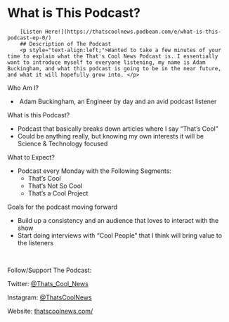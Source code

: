 # What is This Podcast?
        [Listen Here!](https://thatscoolnews.podbean.com/e/what-is-this-podcast-ep-0/) 
        ## Description of The Podcast
        <p style="text-align:left;">Wanted to take a few minutes of your time to explain what the That's Cool News Podcast is. I essentially want to introduce myself to everyone listening, my name is Adam Buckingham, and what this podcast is going to be in the near future, and what it will hopefully grow into. </p>

<p style="text-align:left;">Who Am I?</p>

<ul style="text-align:left;"><li style="font-weight:400;"> Adam Buckingham, an Engineer by day and an avid podcast listener </li>

</ul>
<p style="text-align:left;">What is this Podcast?</p>

<ul style="text-align:left;"><li style="font-weight:400;">Podcast that basically breaks down articles where I say “That’s Cool”</li>

<li style="font-weight:400;">Could be anything really, but knowing my own interests it will be Science & Technology focused</li>

</ul>
<p style="text-align:left;">What to Expect? </p>

<ul style="text-align:left;"><li style="font-weight:400;">Podcast every Monday with the Following Segments:
<ul><li style="font-weight:400;">That’s Cool</li>

<li style="font-weight:400;">That’s Not So Cool</li>

<li style="font-weight:400;">That’s a Cool Project</li>

</ul>
</li>

</ul>
<p style="text-align:left;">Goals for the podcast moving forward</p>

<ul style="text-align:left;"><li style="font-weight:400;">Build up a consistency and an audience that loves to interact with the show</li>

<li style="font-weight:400;">Start doing interviews with “Cool People” that I think will bring value to the listeners</li>

</ul>
<p style="text-align:left;"> </p>

<p style="text-align:left;">Follow/Support The Podcast:</p>

<p style="text-align:left;">Twitter: <a href='https://twitter.com/Thats_Cool_News'>@Thats_Cool_News</a></p>

<p style="text-align:left;">Instagram: <a href='https://www.instagram.com/thatscoolnews/'>@ThatsCoolNews</a></p>

<p style="text-align:left;">Website: <a href='https://thatscoolnews.com/'>thatscoolnews.com/</a></p>
